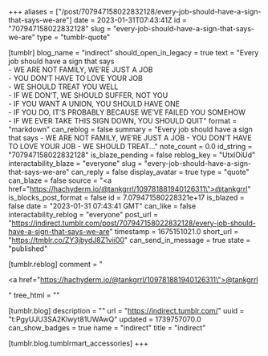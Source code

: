+++
aliases = ["/post/707947158022832128/every-job-should-have-a-sign-that-says-we-are"]
date = 2023-01-31T07:43:41Z
id = "707947158022832128"
slug = "every-job-should-have-a-sign-that-says-we-are"
type = "tumblr-quote"

[tumblr]
blog_name = "indirect"
should_open_in_legacy = true
text = "Every job should have a sign that says <br/>- WE ARE NOT FAMILY, WE&rsquo;RE JUST A JOB <br/>- YOU DON&rsquo;T HAVE TO LOVE YOUR JOB <br/>- WE SHOULD TREAT YOU WELL <br/>- IF WE DON&rsquo;T, WE SHOULD SUFFER, NOT YOU <br/>- IF YOU WANT A UNION, YOU SHOULD HAVE ONE <br/>- IF YOU DO, IT&rsquo;S PROBABLY BECAUSE WE&rsquo;VE FAILED YOU SOMEHOW <br/>- IF WE EVER TAKE THIS SIGN DOWN, YOU SHOULD QUIT"
format = "markdown"
can_reblog = false
summary = "Every job should have a sign that says - WE ARE NOT FAMILY, WE’RE JUST A JOB - YOU DON’T HAVE TO LOVE YOUR JOB - WE SHOULD TREAT..."
note_count = 0.0
id_string = "707947158022832128"
is_blaze_pending = false
reblog_key = "UtxlOiUd"
interactability_blaze = "everyone"
slug = "every-job-should-have-a-sign-that-says-we-are"
can_reply = false
display_avatar = true
type = "quote"
can_blaze = false
source = "<a href=\"https://hachyderm.io/@tankgrrl/109781881940126311\">@tankgrrl</a>"
is_blocks_post_format = false
id = 7.079471580228321e+17
is_blazed = false
date = "2023-01-31 07:43:41 GMT"
can_like = false
interactability_reblog = "everyone"
post_url = "https://indirect.tumblr.com/post/707947158022832128/every-job-should-have-a-sign-that-says-we-are"
timestamp = 1675151021.0
short_url = "https://tmblr.co/ZY3jbydJ8Z1vii00"
can_send_in_message = true
state = "published"

[tumblr.reblog]
comment = "<p><a href=\"https://hachyderm.io/@tankgrrl/109781881940126311\">@tankgrrl</a></p>"
tree_html = ""

[tumblr.blog]
description = ""
url = "https://indirect.tumblr.com/"
uuid = "t:PgyUJU3SA2Klwyt81UWAwQ"
updated = 1739757070.0
can_show_badges = true
name = "indirect"
title = "indirect"

[tumblr.blog.tumblrmart_accessories]
+++
